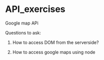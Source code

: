 # API_exercises
Google map APi

Questions to ask: 

1) How to access DOM from the serverside?

2) How to access google maps using node
